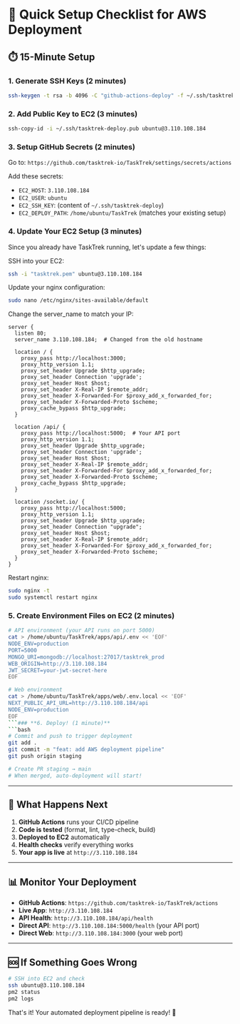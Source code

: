 # 🚀 Quick Setup Checklist for AWS Deployment

## ⏱️ 15-Minute Setup

### **1. Generate SSH Keys (2 minutes)**

```bash
ssh-keygen -t rsa -b 4096 -C "github-actions-deploy" -f ~/.ssh/tasktrek-deploy
```

### **2. Add Public Key to EC2 (3 minutes)**

```bash
ssh-copy-id -i ~/.ssh/tasktrek-deploy.pub ubuntu@3.110.108.184
```

### **3. Setup GitHub Secrets (2 minutes)**

Go to: `https://github.com/tasktrek-io/TaskTrek/settings/secrets/actions`

Add these secrets:

- `EC2_HOST`: `3.110.108.184`
- `EC2_USER`: `ubuntu`
- `EC2_SSH_KEY`: (content of `~/.ssh/tasktrek-deploy`)
- `EC2_DEPLOY_PATH`: `/home/ubuntu/TaskTrek` (matches your existing setup)

### **4. Update Your EC2 Setup (3 minutes)**

Since you already have TaskTrek running, let's update a few things:

SSH into your EC2:

```bash
ssh -i "tasktrek.pem" ubuntu@3.110.108.184
```

Update your nginx configuration:

```bash
sudo nano /etc/nginx/sites-available/default
```

Change the server_name to match your IP:

```nginx
server {
  listen 80;
  server_name 3.110.108.184;  # Changed from the old hostname

  location / {
    proxy_pass http://localhost:3000;
    proxy_http_version 1.1;
    proxy_set_header Upgrade $http_upgrade;
    proxy_set_header Connection 'upgrade';
    proxy_set_header Host $host;
    proxy_set_header X-Real-IP $remote_addr;
    proxy_set_header X-Forwarded-For $proxy_add_x_forwarded_for;
    proxy_set_header X-Forwarded-Proto $scheme;
    proxy_cache_bypass $http_upgrade;
  }

  location /api/ {
    proxy_pass http://localhost:5000;  # Your API port
    proxy_http_version 1.1;
    proxy_set_header Upgrade $http_upgrade;
    proxy_set_header Connection 'upgrade';
    proxy_set_header Host $host;
    proxy_set_header X-Real-IP $remote_addr;
    proxy_set_header X-Forwarded-For $proxy_add_x_forwarded_for;
    proxy_set_header X-Forwarded-Proto $scheme;
    proxy_cache_bypass $http_upgrade;
  }

  location /socket.io/ {
    proxy_pass http://localhost:5000;
    proxy_http_version 1.1;
    proxy_set_header Upgrade $http_upgrade;
    proxy_set_header Connection "upgrade";
    proxy_set_header Host $host;
    proxy_set_header X-Real-IP $remote_addr;
    proxy_set_header X-Forwarded-For $proxy_add_x_forwarded_for;
    proxy_set_header X-Forwarded-Proto $scheme;
  }
}
```

Restart nginx:

```bash
sudo nginx -t
sudo systemctl restart nginx
```

### **5. Create Environment Files on EC2 (2 minutes)**

````bash
# API environment (your API runs on port 5000)
cat > /home/ubuntu/TaskTrek/apps/api/.env << 'EOF'
NODE_ENV=production
PORT=5000
MONGO_URI=mongodb://localhost:27017/tasktrek_prod
WEB_ORIGIN=http://3.110.108.184
JWT_SECRET=your-jwt-secret-here
EOF

# Web environment
cat > /home/ubuntu/TaskTrek/apps/web/.env.local << 'EOF'
NEXT_PUBLIC_API_URL=http://3.110.108.184/api
NODE_ENV=production
EOF
```### **6. Deploy! (1 minute)**
```bash
# Commit and push to trigger deployment
git add .
git commit -m "feat: add AWS deployment pipeline"
git push origin staging

# Create PR staging → main
# When merged, auto-deployment will start!
````

---

## 🎯 What Happens Next

1. **GitHub Actions** runs your CI/CD pipeline
2. **Code is tested** (format, lint, type-check, build)
3. **Deployed to EC2** automatically
4. **Health checks** verify everything works
5. **Your app is live** at `http://3.110.108.184`

---

## 📊 Monitor Your Deployment

- **GitHub Actions**: `https://github.com/tasktrek-io/TaskTrek/actions`
- **Live App**: `http://3.110.108.184`
- **API Health**: `http://3.110.108.184/api/health`
- **Direct API**: `http://3.110.108.184:5000/health` (your API port)
- **Direct Web**: `http://3.110.108.184:3000` (your web port)

---

## 🆘 If Something Goes Wrong

```bash
# SSH into EC2 and check
ssh ubuntu@3.110.108.184
pm2 status
pm2 logs
```

That's it! Your automated deployment pipeline is ready! 🎉

